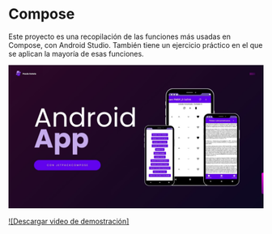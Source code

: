 # Compose
Este proyecto es una recopilación de las funciones más usadas en Compose, con Android Studio.
También tiene un ejercicio práctico en el que se aplican la mayoría de esas funciones.

![Vista previa](https://github.com/PaulasgProg/Compose/blob/main/app/images/captura_App.jpg)


[![Descargar video de demostración]](https://github.com/PaulasgProg/Compose/blob/main/app/images/kotlin_android_studio.mp4)
